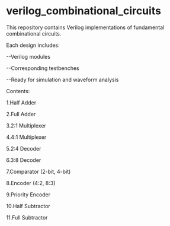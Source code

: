 # verilog_combinational_circuits
This repository contains Verilog implementations of fundamental combinational circuits.

Each design includes:

--Verilog modules

--Corresponding testbenches

--Ready for simulation and waveform analysis

Contents:

1.Half Adder

2.Full Adder

3.2:1 Multiplexer

4.4:1 Multiplexer

5.2:4 Decoder

6.3:8 Decoder

7.Comparator (2-bit, 4-bit)

8.Encoder (4:2, 8:3)

9.Priority Encoder

10.Half Subtractor 

11.Full Subtractor
